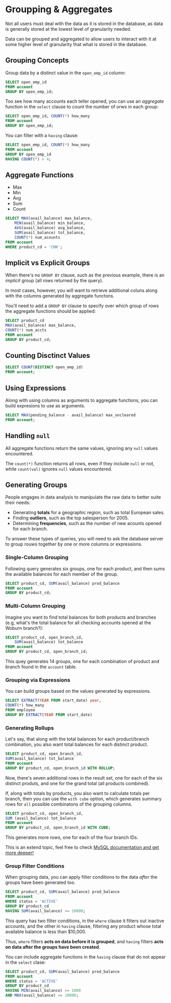 # Groupping & Aggregates

Not all users must deal with the data as it is stored in the database, as data is generally stored at the lowest level of granularity needed.

Data can be grouped and aggregated to allow users to interact with it at some higher level of granularity that what is stored in the database.

## Grouping Concepts

Group data by a distinct value in the `open_emp_id` column:
```sql
SELECT open_emp_id
FROM account
GROUP BY open_emp_id;
```

Too see how many accounts each teller opened, you can use an _aggregate_ function in the `select` clause to count the number of orws in each group:
```sql
SELECT open_emp_id, COUNT(*) how_many
FROM account
GROUP BY open_emp_id;
```

You can filter with a `having` clause:
```sql
SELECT open_emp_id, COUNT(*) how_many
FROM account
GROUP BY open_emp_id
HAVING COUNT(*) > 4;
```

## Aggregate Functions

* Max
* Min
* Avg
* Sum
* Count

```sql
SELECT MAX(avail_balance) max_balance,
    MIN(avail_balance) min_balance,
    AVG(avail_balance) avg_balance,
    SUM(avail_balance) tot_balance,
    COUNT(*) num_acounts
FROM account
WHERE product_cd = 'CHK';
```

## Implicit vs Explicit Groups

When there's no `GROUP BY` clause, such as the previous example, there is an _implicit_ group (all rows returned by the query).

In most cases, however, you will want to retrieve additional coluns along with the columns generated by aggregate functons.

You'll need to add a `GROUP BY` clause to specify over which group of rows the aggregate functions should be applied:

```sql
SELECT product_cd
MAX(avail_balance) max_balance,
COUNT(*) num_accts
FROM account
GROUP BY product_cd;
```

## Counting Disctinct Values

```sql
SELECT COUNT(DISTINCT open_emp_id)
FROM account;
```

## Using Expressions

Along with using columns as arguments to aggregate functions, you can build expresions to use as arguments.

```sql
SELECT MAX(pending_balance - avail_balance) max_uncleared
FROM account;
```

## Handling `null`

All aggregate functions return the same values, ignoring any `null` values encountered.

The `count(*)` function returns all rows, even if they include `null` or not, while `count(val)` ignores `null` values encountered.

## Generating Groups

People engages in data analysis to manipulate the raw data to better suite their needs:
* Generating __totals__ for a geographic region, such as total European sales.
* Finding __outliers__, such as the top salesperson for 2005.
* Determining __frequencies__, such as the number of new acounts opened for each branch.

To answer these types of queries, you will need to ask the database server to group rouws together by one or more columns or expressions.

### Single-Column Grouping

Following query generates six groups, one for each product, and then sums the available balances for each member of the group.
```sql
SELECT product_cd, SUM(avail_balance) prod_balance
FROM account
GROUP BY product_cd;
```

### Multi-Column Grouping

Imagine you want to find total balances for both products and branches (e.g, what's the total balance for all checking accounts opened at the Woburn branch?):
```sql
SELECT product_cd, open_branch_id,
    SUM(avail_balance) tot_balance
FROM account
GROUP BY product_cd, open_branch_id;
```

This quey generates 14 groups, one for each combination of product and branch found in the `account` table.

### Grouping via Expressions

You can build groups based on the values generated by expressions.

```sql
SELECT EXTRACT(YEAR FROM start_date) year,
COUNT(*) how_many
FROM employee
GROUP BY EXTRACT(YEAR FROM start_date)
```

### Generating Rollups

Let's say, that along with the total balances for each product/branch combination, you also want total balances for each distinct product.
```sql
SELECT product_cd, open_branch_id,
SUM(avail_balance) tot_balance
FROM account
GROUP BY product_cd, open_branch_id WITH ROLLUP;
```
Now, there's seven additional rows in the result set, one for each of the six distinct produts, and one for the grand total (all products combined).

If, along with totals by products, you also want to calculate totals per branch, then you can use the `with cube` option, which generates summary rows for `all` possible combinatons of the grouping columns.
```sql
SELECT product_cd, open_branch_id,
SUM (avail_balance) tot_balance
FROM account
GROUP BY product_cd, open_branch_id WITH CUBE;
```
This generates more rows, one for each of the four branch IDs.

This is an extend topic, feel free to check [MySQL documentation and get more deeper!](https://dev.mysql.com/doc/refman/8.0/en/group-by-modifiers.html)

### Group Filter Conditions

When grouping data, you can apply filter conditions to the data _after_ the groups have been generated too.

```sql
SELECT product_cd, SUM(avail_balance) prod_balance
FROM account
WHERE status = 'ACTIVE'
GROUP BY product_cd
HAVING SUM(avail_balance) >= 10000;
```

This query has two filter conditions, in the `where` clause it filters out inactive accounts, and the other in `having` clause, filtering any product whose total available balance is less than $10,000.

Thus, `where` filters __acts on data before it is grouped__, and `having` filters __acts on data after the groups have been created__.

You can include aggregate functions in the `having` clause that do not appear in the `select` clase:
```sql
SELECT product_cd, SUM(avail_balance) prod_balance
FROM account
WHERE status = 'ACTIVE'
GROUP BY product_cd
HAVING MIN(avail_balance) >= 1000
AND MAX(avail_balance) <= 10000;
```